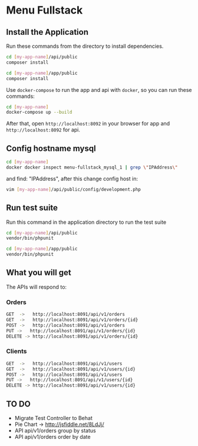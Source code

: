 # Menu Fullstack

## Install the Application

Run these commands from the directory to install dependencies.
```bash
cd [my-app-name]/api/public
composer install

cd [my-app-name]/app/public
composer install
```


Use `docker-compose` to run the app and api with `docker`, so you can run these commands:
```bash
cd [my-app-name]
docker-compose up --build
```

After that, open `http://localhost:8092` in your browser for app and `http://localhost:8092` for api.

## Config hostname mysql
```bash
cd [my-app-name]
docker docker inspect menu-fullstack_mysql_1 | grep \"IPAddress\"
```
and find: "IPAddress", after this change config host in:
```bash
vim [my-app-name]/api/public/config/development.php
```

## Run test suite
Run this command in the application directory to run the test suite 

```bash
cd [my-app-name]/api/public
vendor/bin/phpunit
```

```bash
cd [my-app-name]/app/public
vendor/bin/phpunit
```

## What you will get
The APIs will respond to:

### Orders
```bash
GET  ->   http://localhost:8091/api/v1/orders
GET  ->   http://localhost:8091/api/v1/orders/{id}
POST ->   http://localhost:8091/api/v1/orders
PUT ->   http://localhost:8091/api/v1/orders/{id}
DELETE -> http://localhost:8091/api/v1/orders/{id}
```

### Clients
```bash
GET  ->   http://localhost:8091/api/v1/users
GET  ->   http://localhost:8091/api/v1/users/{id}
POST ->   http://localhost:8091/api/v1/users
PUT ->   http://localhost:8091/api/v1/users/{id}
DELETE -> http://localhost:8091/api/v1/users/{id}
```

## TO DO
 - Migrate Test Controller to Behat
 - Pie Chart -> http://jsfiddle.net/8LdJj/
 - API api/v1/orders group by status
 - API api/v1/orders order by date
